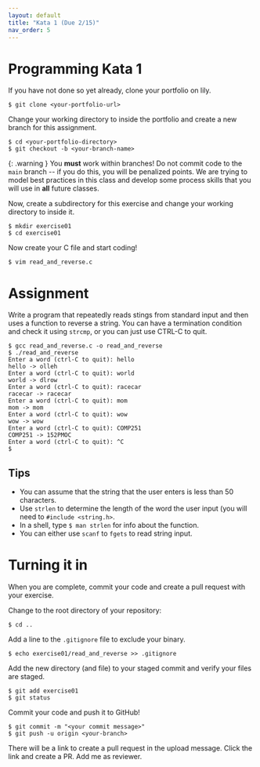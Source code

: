 ```yaml
---
layout: default
title: "Kata 1 (Due 2/15)"
nav_order: 5
---
```


# Programming Kata 1

If you have not done so yet already, clone your portfolio on lily. 

```
$ git clone <your-portfolio-url>
```

Change your working directory to inside the portfolio and create a new branch
for this assignment.

```
$ cd <your-portfolio-directory>
$ git checkout -b <your-branch-name>
```

{: .warning }
You __must__ work within branches! Do not commit code to the `main` branch -- if
you do this, you will be penalized points. We are trying to model best practices
in this class and develop some process skills that you will use in __all__
future classes.

Now, create a subdirectory for this exercise and change your working directory
to inside it.

```
$ mkdir exercise01
$ cd exercise01
```

Now create your C file and start coding!

```
$ vim read_and_reverse.c
```

# Assignment

Write a program that repeatedly reads stings from standard input and then uses a
function to reverse a string. You can have a termination condition and check it
using `strcmp`, or you can just use CTRL-C to quit.

```
$ gcc read_and_reverse.c -o read_and_reverse
$ ./read_and_reverse
Enter a word (ctrl-C to quit): hello
hello -> olleh
Enter a word (ctrl-C to quit): world
world -> dlrow
Enter a word (ctrl-C to quit): racecar
racecar -> racecar
Enter a word (ctrl-C to quit): mom
mom -> mom
Enter a word (ctrl-C to quit): wow
wow -> wow
Enter a word (ctrl-C to quit): COMP251
COMP251 -> 152PMOC
Enter a word (ctrl-C to quit): ^C
$
```

## Tips

* You can assume that the string that the user enters is less than 50
  characters.
* Use `strlen` to determine the length of the word the user input (you will need
  to `#include <string.h>`.
* In a shell, type `$ man strlen` for info about the function.
* You can either use `scanf` to `fgets` to read string input.

# Turning it in

When you are complete, commit your code and create a pull request with your
exercise. 

Change to the root directory of your repository:

```
$ cd ..                 
```

Add a line to the `.gitignore` file to exclude your binary.

```
$ echo exercise01/read_and_reverse >> .gitignore
```

Add the new directory (and file) to your staged commit and verify your files 
are staged.

```
$ git add exercise01   
$ git status
```

Commit your code and push it to GitHub!

```
$ git commit -m "<your commit message>"
$ git push -u origin <your-branch>
```

There will be a link to create a pull request in the upload message. Click the
link and create a PR. Add me as reviewer.
